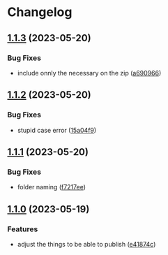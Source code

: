 # Changelog

## [1.1.3](https://github.com/danielo515/hammerspoon-hx/compare/v1.1.2...v1.1.3) (2023-05-20)


### Bug Fixes

* include onnly the necessary on the zip ([a690966](https://github.com/danielo515/hammerspoon-hx/commit/a6909663e2252f9dce79f776726d427639311eb7))

## [1.1.2](https://github.com/danielo515/hammerspoon-hx/compare/v1.1.1...v1.1.2) (2023-05-20)


### Bug Fixes

* stupid case error ([15a04f9](https://github.com/danielo515/hammerspoon-hx/commit/15a04f982ba9c994e77346cd6865cbe8b76be6a8))

## [1.1.1](https://github.com/danielo515/hammerspoon-hx/compare/v1.1.0...v1.1.1) (2023-05-20)


### Bug Fixes

* folder naming ([f7217ee](https://github.com/danielo515/hammerspoon-hx/commit/f7217ee70c6f50a0a90b462fbb28992281a1e7dc))

## [1.1.0](https://github.com/danielo515/hammerspoon-hx/compare/v1.0.0...v1.1.0) (2023-05-19)


### Features

* adjust the things to be able to publish ([e41874c](https://github.com/danielo515/hammerspoon-hx/commit/e41874cc00e0cd4e2baad0d7e9445115cfcb906d))
